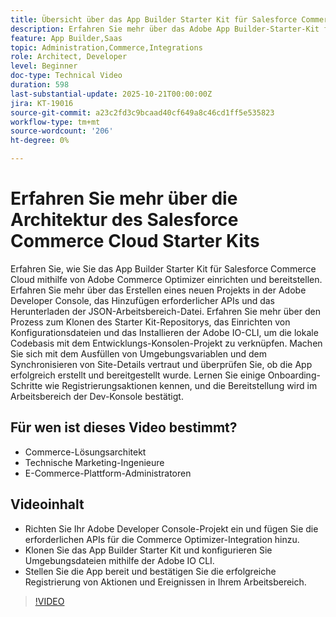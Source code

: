 ```yaml
---
title: Übersicht über das App Builder Starter Kit für Salesforce Commerce Cloud
description: Erfahren Sie mehr über das Adobe App Builder-Starter-Kit für Salesforce Commerce Cloud mit Adobe Commerce Optimizer.
feature: App Builder,Saas
topic: Administration,Commerce,Integrations
role: Architect, Developer
level: Beginner
doc-type: Technical Video
duration: 598
last-substantial-update: 2025-10-21T00:00:00Z
jira: KT-19016
source-git-commit: a23c2fd3c9bcaad40cf649a8c46cd1ff5e535823
workflow-type: tm+mt
source-wordcount: '206'
ht-degree: 0%

---
```



# Erfahren Sie mehr über die Architektur des Salesforce Commerce Cloud Starter Kits

Erfahren Sie, wie Sie das App Builder Starter Kit für Salesforce Commerce Cloud mithilfe von Adobe Commerce Optimizer einrichten und bereitstellen. Erfahren Sie mehr über das Erstellen eines neuen Projekts in der Adobe Developer Console, das Hinzufügen erforderlicher APIs und das Herunterladen der JSON-Arbeitsbereich-Datei. Erfahren Sie mehr über den Prozess zum Klonen des Starter Kit-Repositorys, das Einrichten von Konfigurationsdateien und das Installieren der Adobe IO-CLI, um die lokale Codebasis mit dem Entwicklungs-Konsolen-Projekt zu verknüpfen. Machen Sie sich mit dem Ausfüllen von Umgebungsvariablen und dem Synchronisieren von Site-Details vertraut und überprüfen Sie, ob die App erfolgreich erstellt und bereitgestellt wurde. Lernen Sie einige Onboarding-Schritte wie Registrierungsaktionen kennen, und die Bereitstellung wird im Arbeitsbereich der Dev-Konsole bestätigt.

## Für wen ist dieses Video bestimmt?

* Commerce-Lösungsarchitekt
* Technische Marketing-Ingenieure
* E-Commerce-Plattform-Administratoren

## Videoinhalt

* Richten Sie Ihr Adobe Developer Console-Projekt ein und fügen Sie die erforderlichen APIs für die Commerce Optimizer-Integration hinzu.
* Klonen Sie das App Builder Starter Kit und konfigurieren Sie Umgebungsdateien mithilfe der Adobe IO CLI.
* Stellen Sie die App bereit und bestätigen Sie die erfolgreiche Registrierung von Aktionen und Ereignissen in Ihrem Arbeitsbereich.

>[!VIDEO](https://video.tv.adobe.com/v/3476091?captions=ger&learn=on)
